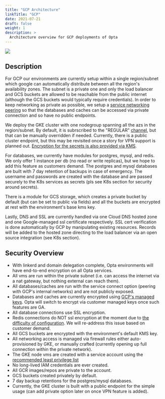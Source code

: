 ```yaml
---
title: "GCP Architecture"
linkTitle: "GCP"
date: 2021-07-21
draft: false
weight: 1
description: >
  Architecture overview for GCP deployments of Opta
---
```


<a href="/images/opta_gcp_architecture.png" target="_blank">
  <img src="/images/opta_gcp_architecture.png" align="center"/>
</a>

## Description

For GCP our environments are currently setup within a single region/subnet which google can automatically distribute
between all the region's availability zones. The subnet is a private one and only the load balancer and GCS buckets
are allowed to be reachable from the public internet (although the GCS buckets would typically require credentials).
In order to keep networking as private as possible, we setup a
[service networking peering](https://cloud.google.com/vpc/docs/private-service-connect) so that the databases and caches
can be accessed via private connection and so have no public endpoints.

We deploy the GKE cluster with one nodegroup spanning all the azs in the region/subnet. By default, it is subrscribed to
the "REGULAR" [channel](https://cloud.google.com/kubernetes-engine/docs/concepts/release-channels), but that can be
manually overridden if needed. Currently, there is a public cluster endpoint, but this may be revisited once a story
for VPN support is planned out.
[Encryption for the secrets is also provided via KMS](https://cloud.google.com/kubernetes-engine/docs/how-to/encrypting-secrets).

For databases, we currently have modules for postgres, mysql, and redis. We only offer 1 instance per db
(no read or write replicas), but we hope to add this feature as customers demand. The postgres and mysql databases are
built with 7 day retention of backups in case of emergency. The username and passwords are created with the database
and are passed securely to the K8s services as secrets (pls see K8s section for security around secrets).

There is a module for GCS storage, which creates a private bucket by default (but can be set to public via fields)
and all the buckets are encrypted at rest with the environment's base kms key.

Lastly, DNS and SSL are currently handled via one Cloud DNS hosted zone and one Google-managed ssl certificate
respectively. SSL cert verification is done automatically by GCP by manipulating existing resources. Records will be
added to the hosted zone directing to the load balancer via an open source integration (see K8s section).

## Security Overview

- With linkerd and domain delegation complete, Opta environments will have end-to-end encryption on all Opta services.
- All vms are run within the private subnet (i.e. can access the internet via a nat gateway, but
  nothing external can reach them).
- All databases/caches are run with the service connect option (peering with GCP's internal networks) and are not publicly exposed.
- Databases and caches are currently encrypted using
  [GCP's managed keys](https://cloud.google.com/kubernetes-engine/docs/how-to/hardening-your-cluster#use_least_privilege_sa).
  Opta will switch to encrypt via customer managed keys once such features are GA.
- All database connections use SSL encryption.
- Redis connections do NOT ssl encryption at the moment due to
  [the difficulty of configuration](https://cloud.google.com/memorystore/docs/redis/in-transit-encryption). We will
  re-address this issue based on customer demand.
- All GCS buckets are encrypted with the environment's default KMS key.
- All networking access is managed via firewall rules either auto-provisioned by GKE, or manually crafted (currently
  opening up full connection within the private network).
- The GKE node vms are created with a service account using the [recommended least privilege list](https://cloud.google.com/kubernetes-engine/docs/how-to/hardening-your-cluster#use_least_privilege_sa)
- No long-lived IAM credentials are ever created.
- All GCR images/repos are private to the account.
- GCS buckets created privately by default.
- 7 day backup retentions for the postgres/mysql databases.
- Currently, the GKE cluster is built with a public endpoint for the simple usage (can add private option later on once
  VPN feature is added).
